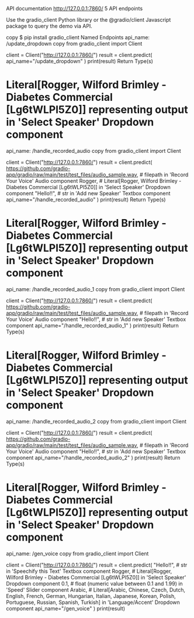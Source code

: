 API documentation
http://127.0.0.1:7860/
5 API endpoints

Use the gradio_client Python library or the @gradio/client Javascript package to query the demo via API.

copy
$ pip install gradio_client
Named Endpoints
api_name: /update_dropdown
copy
from gradio_client import Client

client = Client("http://127.0.0.1:7860/")
result = client.predict(
							api_name="/update_dropdown"
)
print(result)
Return Type(s)
# Literal[Rogger, Wilford Brimley - Diabetes Commercial [Lg6tWLPl5Z0]] representing output in 'Select Speaker' Dropdown component
api_name: /handle_recorded_audio
copy
from gradio_client import Client

client = Client("http://127.0.0.1:7860/")
result = client.predict(
		https://github.com/gradio-app/gradio/raw/main/test/test_files/audio_sample.wav,	# filepath  in 'Record Your Voice' Audio component
		Rogger,	# Literal[Rogger, Wilford Brimley - Diabetes Commercial [Lg6tWLPl5Z0]]  in 'Select Speaker' Dropdown component
		"Hello!!",	# str  in 'Add new Speaker' Textbox component
							api_name="/handle_recorded_audio"
)
print(result)
Return Type(s)
# Literal[Rogger, Wilford Brimley - Diabetes Commercial [Lg6tWLPl5Z0]] representing output in 'Select Speaker' Dropdown component
api_name: /handle_recorded_audio_1
copy
from gradio_client import Client

client = Client("http://127.0.0.1:7860/")
result = client.predict(
		https://github.com/gradio-app/gradio/raw/main/test/test_files/audio_sample.wav,	# filepath  in 'Record Your Voice' Audio component
		"Hello!!",	# str  in 'Add new Speaker' Textbox component
							api_name="/handle_recorded_audio_1"
)
print(result)
Return Type(s)
# Literal[Rogger, Wilford Brimley - Diabetes Commercial [Lg6tWLPl5Z0]] representing output in 'Select Speaker' Dropdown component
api_name: /handle_recorded_audio_2
copy
from gradio_client import Client

client = Client("http://127.0.0.1:7860/")
result = client.predict(
		https://github.com/gradio-app/gradio/raw/main/test/test_files/audio_sample.wav,	# filepath  in 'Record Your Voice' Audio component
		"Hello!!",	# str  in 'Add new Speaker' Textbox component
							api_name="/handle_recorded_audio_2"
)
print(result)
Return Type(s)
# Literal[Rogger, Wilford Brimley - Diabetes Commercial [Lg6tWLPl5Z0]] representing output in 'Select Speaker' Dropdown component
api_name: /gen_voice
copy
from gradio_client import Client

client = Client("http://127.0.0.1:7860/")
result = client.predict(
		"Hello!!",	# str  in 'Speechify this Text' Textbox component
		Rogger,	# Literal[Rogger, Wilford Brimley - Diabetes Commercial [Lg6tWLPl5Z0]]  in 'Select Speaker' Dropdown component
		0.1,	# float (numeric value between 0.1 and 1.99) in 'Speed' Slider component
		Arabic,	# Literal[Arabic, Chinese, Czech, Dutch, English, French, German, Hungarian, Italian, Japanese, Korean, Polish, Portuguese, Russian, Spanish, Turkish]  in 'Language/Accent' Dropdown component
							api_name="/gen_voice"
)
print(result)